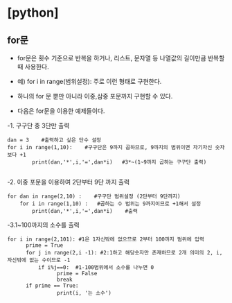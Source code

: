 # [python]
## for문

- for문은  횟수 기준으로 반복을 하거나, 리스트, 문자열 등 나열값의 길이만큼 반복할때 사용한다.
- 예) for i in range(범위설정):  주로 이런 형태로 구현한다.
- 하나의 for 문 뿐만 아니라 이중,삼중 포문까지 구현할 수 있다. 

- 다음은 for문을 이용한 예제들이다.

-1. 구구단 중 3단만 출력

~~~
dan = 3    #출력하고 싶은 단수 설정
for i in range(1,10):    #구구단은 9까지 곱하므로, 9까지의 범위이면 자기자신 숫자보다 +1
        print(dan,'*',i,'=',dan*i)   #3*~(1~9까지 곱하는 구구단 출력)
   
~~~

-2. 이중 포문을 이용하여 2단부터 9단 까지 출력

~~~
for dan in range(2,10) :    #구구단 범위설정 (2단부터 9단까지)
    for i in range(1,10) :   #곱하는 수 범위는 9까지이므로 +1해서 설정
        print(dan,'*',i,'=',dan*i)    #출력
~~~

-3.1~100까지의 소수를 출력

~~~
for i in range(2,101): #1은 1자신밖에 없으므로 2부터 100까지 범위에 입력
      prime = True    
      for j in range(2,i -1): #2:1하고 해당숫자만 존재하므로 2개 의미의 2, i,자신밖에 없는 수이므로 -1
          if i%j==0:  #1-100범위에서 소수를 나누면 0
                prime = False
                break
      if prime == True:
                print(i, '는 소수')
~~~
